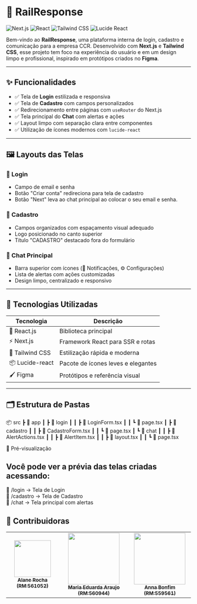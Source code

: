 # 🚆 RailResponse 
![Next.js](https://img.shields.io/badge/Next.js-000000?style=for-the-badge&logo=nextdotjs&logoColor=white)
![React](https://img.shields.io/badge/React-20232A?style=for-the-badge&logo=react&logoColor=61DAFB)
![Tailwind CSS](https://img.shields.io/badge/Tailwind_CSS-06B6D4?style=for-the-badge&logo=tailwindcss&logoColor=white)
![Lucide React](https://img.shields.io/badge/Lucide_React-orange?style=for-the-badge)
 
 
Bem-vindo ao **RailResponse**, uma plataforma interna de login, cadastro e comunicação para a empresa CCR. Desenvolvido com **Next.js** e **Tailwind CSS**, esse projeto tem foco na experiência do usuário e em um design limpo e profissional, inspirado em protótipos criados no **Figma**.
 
---
 
## ✨ Funcionalidades
 
- ✅ Tela de **Login** estilizada e responsiva  
- ✅ Tela de **Cadastro** com campos personalizados  
- ✅ Redirecionamento entre páginas com `useRouter` do Next.js  
- ✅ Tela principal do **Chat** com alertas e ações  
- ✅ Layout limpo com separação clara entre componentes  
- ✅ Utilização de ícones modernos com `lucide-react`  
 
---
 
## 🖼️ Layouts das Telas
 
### 🔐 Login
- Campo de email e senha  
- Botão "Criar conta" redireciona para tela de cadastro  
- Botão "Next" leva ao chat principal ao colocar o seu email e senha.
 
### 📝 Cadastro
- Campos organizados com espaçamento visual adequado  
- Logo posicionado no canto superior  
- Título "CADASTRO" destacado fora do formulário  
 
### 💬 Chat Principal
- Barra superior com ícones (🔔 Notificações, ⚙️ Configurações)  
- Lista de alertas com ações customizadas  
- Design limpo, centralizado e responsivo  
 
---
 
## 🚀 Tecnologias Utilizadas
 
| Tecnologia       | Descrição                           |
|------------------|-------------------------------------|
| 🧠 React.js       | Biblioteca principal                |
| ⚡ Next.js        | Framework React para SSR e rotas   |
| 🎨 Tailwind CSS   | Estilização rápida e moderna       |
| 📦 Lucide-react   | Pacote de ícones leves e elegantes |
| 🖌️ Figma         | Protótipos e referência visual      |
 
---
 
## 🗂️ Estrutura de Pastas
 
📦 src ┣ 📂 app ┃ ┣ 📂 login ┃ ┃ ┣ 📄 LoginForm.tsx ┃ ┃ ┗ 📄 page.tsx ┃ ┣ 📂 cadastro ┃ ┃ ┣ 📄 CadastroForm.tsx ┃ ┃ ┗ 📄 page.tsx ┃ ┗ 📂 chat ┃ ┃ ┣ 📄 AlertActions.tsx ┃ ┃ ┣ 📄 AlertItem.tsx ┃ ┃ ┣ 📄 layout.tsx ┃ ┃ ┗ 📄 page.tsx
 
 
📸 Pré-visualização  
## Você pode ver a prévia das telas criadas acessando:  
 
🔐 /login → Tela de Login  
📝 /cadastro → Tela de Cadastro  
💬 /chat → Tela principal com alertas  
 
 
## 🌟 Contribuidoras
 
<table>
<tr>
<td align="center">
<a href="https://www.linkedin.com/in/alanersilva">
<img src="../Sprint-4/rail-response/public/imagens/foto.jpg" width="100px">
<br>
<sub>
<b>Alane Rocha (RM:561052)</b>
</sub>
</a>
</td>
<td align="center">
<a href="https://github.com/DudaAraujo14">
<img src="../Sprint-4/rail-response/public/imagens/foto3.jpeg" width="140px">
<br>
<sub>
<b>Maria Eduarda Araujo (RM:560944) </b>
</sub>
</a>
</td>
<td align="center">
<a href="https://github.com/annabonfim">
<img src="../Sprint-4/rail-response/public/imagens/foto2.JPG" width="140px">
<br>
<sub>
<b>Anna Bonfim (RM:559561)</b>
</sub>
</a>
</td>
</tr>
</table>